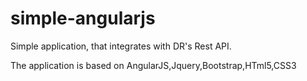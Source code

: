 simple-angularjs
================
Simple application, that integrates with DR's Rest API. 

The application is based on AngularJS,Jquery,Bootstrap,HTml5,CSS3
